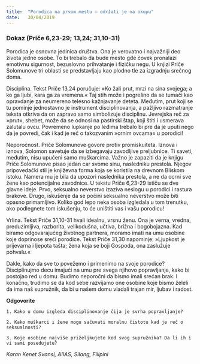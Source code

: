 ```yaml
---
title:  "Porodica na prvom mestu – održati je na okupu"
date:   30/04/2019
---
```


### Dokaz (Priče 6,23-29; 13,24; 31,10-31)

Porodica je osnovna jedinica društva. Ona je verovatno i najvažniji deo života jedne osobe. To bi trebalo da bude mesto gde čovek pronalazi emotivnu sigurnost, bezuslovno prihvatanje i fizičku negu. U knjizi Priče Solomunove tri oblasti se predstavljaju kao plodno tle za izgradnju srećnog doma.

Disciplina. Tekst Priče 13,24 poručuje: »Ko žali prut, mrzi na sina svojega; a ko ga ljubi, kara ga za vremena.« Taj stih može i pogrešno da se tumači kao opravdanje za  neumereno telesno kažnjavanje deteta. Međutim, prut koji se tu pominje jednostavno je instrument disciplinovanja, a pažljivo razmatranje teksta otkriva da on zapravo samo simbolizuje disciplinu. Jevrejska reč za »prut«, shebet, može da se odnosi na pastirski štap, koji štiti i usmerava zalutalu ovcu. Povremeno lupkanje po leđima trebalo bi pre da je uputi nego da je povredi, čak i kad je reč o takozvanim »crnim ovcama« u porodici!

Neporočnost. Priče Solomunove govore protiv promiskuiteta. Iznova i iznova, Solomon savetuje da se izbegavaju zavodljive preljubnice. Ti saveti, međutim, nisu upućeni samo muškarcima. Važno je zapaziti da je knjigu Priče Solomunove pisao jedan car svome sinu, nasledniku prestola. Njegov pripovedački stil je književna forma koja se koristila na drevnom Bliskom istoku. Namera mu je bila da upozori naslednika prestola, a ne da ocrni sve žene kao potencijalne zavodnice. U tekstu Priče 6,23-29 ističu se dve glavne ideje. Prvo, seksualno neverstvo izaziva neslogu u porodici i rastura brakove. Drugo, iskušenje da se počini seksualno neverstvo može biti opasno primamljivo. Koliko god lepo neka osoba izgledala u tom trenutku, ako podlegnete tom iskušenju, to će uništiti vas i vašu porodicu!

Vrlina. Tekst Priče 31,10-31 hvali idealnu, vrsnu ženu. Ona je verna, vredna, preduzimljiva, razborita, velikodušna, učtiva, brižna i bogobojazna. Kad biramo odgovarajućeg životnog partnera, moramo imati na umu osobine koje doprinose sreći porodice. Tekst Priče 31,30 napominje: »Ljupkost je prijevarna i ljepota tašta; žena koja se boji Gospoda, ona zaslužuje pohvalu.«

Dakle, kako da sve to povežemo i primenimo na svoje porodice? Disciplinujmo decu imajući na umu pre svega njihovo popravljanje, kako bi postojao red u domu. Budimo neporočni da bismo imali srećan brak. I konačno, trudimo se da kod sebe razvijamo one osobine koje bismo želeli da ima naš supružnik, da bi u našem domu vladali trajan mir, ljubav i radost.  

**Odgovorite**

`1.	Kako u domu izgleda disciplinovanje čija je svrha popravljanje?`

`2.	Kako muškarci i žene mogu sačuvati moralnu čistotu kad je reč o seksualnosti?`

`3.	Koje osobine najviše priželjkujete kod svog supružnika? Da li ih i vi sami posedujete?`

*Karan Kenet Svansi, AIIAS, Silang, Filipini*
